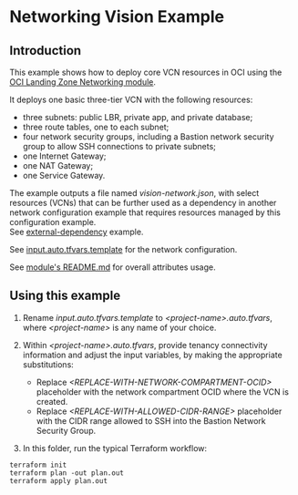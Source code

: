 # Networking Vision Example 

## Introduction

This example shows how to deploy core VCN resources in OCI using the [OCI Landing Zone Networking module](https://github.com/oracle-quickstart/terraform-oci-cis-landing-zone-networking). 

It deploys one basic three-tier VCN with the following resources:

- three subnets: public LBR, private app, and private database;
- three route tables, one to each subnet;
- four network security groups, including a Bastion network security group to allow SSH connections to private subnets;
- one Internet Gateway;
- one NAT Gateway;
- one Service Gateway. 

The example outputs a file named *vision-network.json*, with select resources (VCNs) that can be further used as a dependency in another network configuration example that requires resources managed by this configuration example.  
See [external-dependency](../external-dependency/) example.

See [input.auto.tfvars.template](./input.auto.tfvars.template) for the network configuration.

See [module's README.md](https://github.com/oracle-quickstart/terraform-oci-cis-landing-zone-networking/blob/main/README.md) for overall attributes usage.

## Using this example
1. Rename *input.auto.tfvars.template* to *\<project-name\>.auto.tfvars*, where *\<project-name\>* is any name of your choice.

2. Within *\<project-name\>.auto.tfvars*, provide tenancy connectivity information and adjust the input variables, by making the appropriate substitutions:
   - Replace *\<REPLACE-WITH-NETWORK-COMPARTMENT-OCID\>* placeholder with the network compartment OCID where the VCN is created.
   - Replace *\<REPLACE-WITH-ALLOWED-CIDR-RANGE\>* placeholder with the CIDR range allowed to SSH into the Bastion Network Security Group. 
   
3. In this folder, run the typical Terraform workflow:
```
terraform init
terraform plan -out plan.out
terraform apply plan.out
```